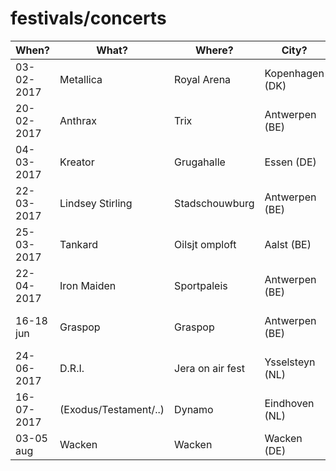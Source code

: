 # festivals/concerts

| When? | What? | Where? | City? | Tix
|---|---|---|---| --- |
|03-02-2017 | Metallica | Royal Arena | Kopenhagen (DK) | Yes!
|20-02-2017 | Anthrax | Trix | Antwerpen (BE) | Yes!
|04-03-2017 | Kreator | Grugahalle | Essen (DE) | Yes!
|22-03-2017 | Lindsey Stirling | Stadschouwburg | Antwerpen (BE) | Yes!
|25-03-2017 | Tankard | Oilsjt omploft | Aalst (BE) | Not yet :(
|22-04-2017 | Iron Maiden | Sportpaleis | Antwerpen (BE) | Yes!
|16-18 jun | Graspop | Graspop | Antwerpen (BE) | Not yet :(
|24-06-2017 | D.R.I. | Jera on air fest | Ysselsteyn (NL) | Not yet :(
|16-07-2017 | (Exodus/Testament/..) | Dynamo | Eindhoven (NL) | Yes!
|03-05 aug | Wacken | Wacken | Wacken (DE) | Yes!

